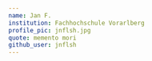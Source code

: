 ```yaml
---
name: Jan F.
institution: Fachhochschule Vorarlberg
profile_pic: jnflsh.jpg
quote: memento mori
github_user: jnflsh
---
```

